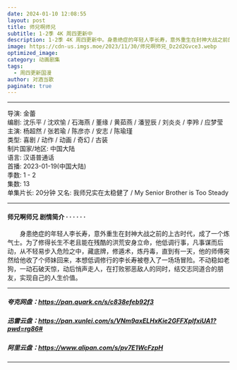 ```yaml
---
date: 2024-01-10 12:08:55
layout: post
title: 师兄啊师兄
subtitle: 1-2季 4K 周四更新中
description: 1-2季 4K 周四更新中。身患绝症的年轻人李长寿，意外重生在封神大战之前的上古时代，成了一个炼气士。为了修得长生不老且能在残酷的洪荒安身立命，他低调行事，凡事谋而后动，从不轻易步入危险之中，藏底牌，修遁术，炼丹毒，直到有一天...
image: https://cdn-us.imgs.moe/2023/11/30/师兄啊师兄_Dz2d2Gvce3.webp
optimized_image: 
category: 动画剧集
tags:
  - 周四更新国漫
author: 对酒当歌
paginate: true
---
```


---

导演: 金蕾  
编剧: 沈乐平 / 沈欢愉 / 石海燕 / 董缘 / 黄茹燕 / 潘翌辰 / 刘炎炎 / 李羚 / 应梦莹  
主演: 杨超然 / 张若瑜 / 陈彦亦 / 安志 / 陈瑜瑾  
类型: 喜剧 / 动作 / 动画 / 奇幻 / 古装  
制片国家/地区: 中国大陆  
语言: 汉语普通话  
首播: 2023-01-19(中国大陆)  
季数: 1 - 2  
集数: 13  
单集片长: 20分钟
又名: 我师兄实在太稳健了 / My Senior Brother is Too Steady  

---

#### 师兄啊师兄 剧情简介 · · · · · ·

　　身患绝症的年轻人李长寿，意外重生在封神大战之前的上古时代，成了一个炼气士。为了修得长生不老且能在残酷的洪荒安身立命，他低调行事，凡事谋而后动，从不轻易步入危险之中，藏底牌，修遁术，炼丹毒，直到有一天，他的师傅突然给他收了个师妹回来，本想低调修行的李长寿被卷入了一场场冒险。不动稳如老狗，一动石破天惊，动后悄声走人，在打败邪恶敌人的同时，结交志同道合的朋友，实现自己的人生价值。

---

##### 夸克网盘：<https://pan.quark.cn/s/c838efeb92f3>

##### 迅雷云盘：<https://pan.xunlei.com/s/VNm9axELHxKie2GFFXpIfxiUA1?pwd=rg86#>

##### 阿里云盘：<https://www.alipan.com/s/pv7E1WcFzpH>

---
